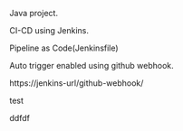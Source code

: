 Java project. 

CI-CD using Jenkins.

Pipeline as Code(Jenkinsfile)

Auto trigger enabled using github webhook.


https://jenkins-url/github-webhook/

test

ddfdf
